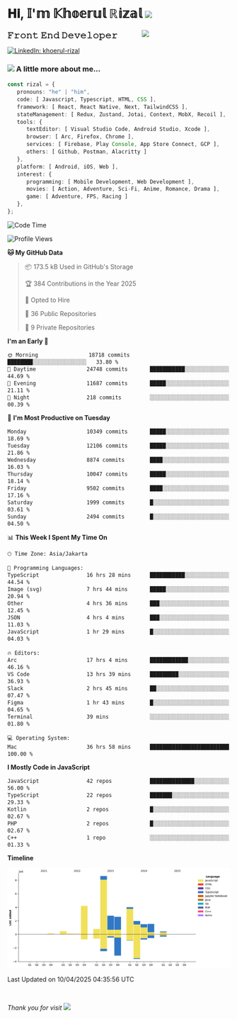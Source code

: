 <h1> 𝐇𝐢, 𝕀'𝕞 𝕂𝕙𝕠𝕖𝕣𝕦𝕝 ℝ𝕚𝕫𝕒𝕝 <img src="https://media.giphy.com/media/mGcNjsfWAjY5AEZNw6/giphy.gif" width="50"></h1>
<img align='right' src="https://media.giphy.com/media/v1.Y2lkPTc5MGI3NjExOWI2ajR2NGJubzBsZHFuaHMwajRrcDNsNXJwOG8yb3F0NjhkNXF4OSZlcD12MV9pbnRlcm5hbF9naWZfYnlfaWQmY3Q9cw/fkZukR450RQ1qnGaq9/giphy.gif" width="200">
<strong style="font-size:20px;">𝙵𝚛𝚘𝚗𝚝 𝙴𝚗𝚍 𝙳𝚎𝚟𝚎𝚕𝚘𝚙𝚎𝚛</strong>
</p></em>

[![LinkedIn: khoerul-rizal](https://img.shields.io/badge/khoerul--rizal-blue?style=flat-square&logo=Linkedin&logoColor=white&link=https://www.linkedin.com/in/khoerul-rizal/)](https://www.linkedin.com/in/khoerul-rizal/)

### <img src="https://media.giphy.com/media/VgCDAzcKvsR6OM0uWg/giphy.gif" width="50"> A little more about me...

```typescript
const rizal = {
   pronouns: "he" | "him",
   code: [ Javascript, Typescript, HTML, CSS ],
   framework: [ React, React Native, Next, TailwindCSS ],
   stateManagement: [ Redux, Zustand, Jotai, Context, MobX, Recoil ],
   tools: {
      textEditor: [ Visual Studio Code, Android Studio, Xcode ],
      browser: [ Arc, Firefox, Chrome ],
      services: [ Firebase, Play Console, App Store Connect, GCP ],
      others: [ Github, Postman, Alacritty ]
   },
   platform: [ Android, iOS, Web ],
   interest: {
      programming: [ Mobile Development, Web Development ],
      movies: [ Action, Adventure, Sci-Fi, Anime, Romance, Drama ],
      game: [ Adventure, FPS, Racing ]
   },
};
```

<!--START_SECTION:waka-->
![Code Time](http://img.shields.io/badge/Code%20Time-2%2C500%20hrs%2037%20mins-blue)

![Profile Views](http://img.shields.io/badge/Profile%20Views-0-blue)

**🐱 My GitHub Data** 

> 📦 173.5 kB Used in GitHub's Storage 
 > 
> 🏆 384 Contributions in the Year 2025
 > 
> 💼 Opted to Hire
 > 
> 📜 36 Public Repositories 
 > 
> 🔑 9 Private Repositories 
 > 
**I'm an Early 🐤** 

```text
🌞 Morning                18718 commits       ████████░░░░░░░░░░░░░░░░░   33.80 % 
🌆 Daytime                24748 commits       ███████████░░░░░░░░░░░░░░   44.69 % 
🌃 Evening                11687 commits       █████░░░░░░░░░░░░░░░░░░░░   21.11 % 
🌙 Night                  218 commits         ░░░░░░░░░░░░░░░░░░░░░░░░░   00.39 % 
```
📅 **I'm Most Productive on Tuesday** 

```text
Monday                   10349 commits       █████░░░░░░░░░░░░░░░░░░░░   18.69 % 
Tuesday                  12106 commits       █████░░░░░░░░░░░░░░░░░░░░   21.86 % 
Wednesday                8874 commits        ████░░░░░░░░░░░░░░░░░░░░░   16.03 % 
Thursday                 10047 commits       █████░░░░░░░░░░░░░░░░░░░░   18.14 % 
Friday                   9502 commits        ████░░░░░░░░░░░░░░░░░░░░░   17.16 % 
Saturday                 1999 commits        █░░░░░░░░░░░░░░░░░░░░░░░░   03.61 % 
Sunday                   2494 commits        █░░░░░░░░░░░░░░░░░░░░░░░░   04.50 % 
```


📊 **This Week I Spent My Time On** 

```text
🕑︎ Time Zone: Asia/Jakarta

💬 Programming Languages: 
TypeScript               16 hrs 28 mins      ███████████░░░░░░░░░░░░░░   44.54 % 
Image (svg)              7 hrs 44 mins       █████░░░░░░░░░░░░░░░░░░░░   20.94 % 
Other                    4 hrs 36 mins       ███░░░░░░░░░░░░░░░░░░░░░░   12.45 % 
JSON                     4 hrs 4 mins        ███░░░░░░░░░░░░░░░░░░░░░░   11.03 % 
JavaScript               1 hr 29 mins        █░░░░░░░░░░░░░░░░░░░░░░░░   04.03 % 

🔥 Editors: 
Arc                      17 hrs 4 mins       ████████████░░░░░░░░░░░░░   46.16 % 
VS Code                  13 hrs 39 mins      █████████░░░░░░░░░░░░░░░░   36.93 % 
Slack                    2 hrs 45 mins       ██░░░░░░░░░░░░░░░░░░░░░░░   07.47 % 
Figma                    1 hr 43 mins        █░░░░░░░░░░░░░░░░░░░░░░░░   04.65 % 
Terminal                 39 mins             ░░░░░░░░░░░░░░░░░░░░░░░░░   01.80 % 

💻 Operating System: 
Mac                      36 hrs 58 mins      █████████████████████████   100.00 % 
```

**I Mostly Code in JavaScript** 

```text
JavaScript               42 repos            ██████████████░░░░░░░░░░░   56.00 % 
TypeScript               22 repos            ███████░░░░░░░░░░░░░░░░░░   29.33 % 
Kotlin                   2 repos             █░░░░░░░░░░░░░░░░░░░░░░░░   02.67 % 
PHP                      2 repos             █░░░░░░░░░░░░░░░░░░░░░░░░   02.67 % 
C++                      1 repo              ░░░░░░░░░░░░░░░░░░░░░░░░░   01.33 % 
```



**Timeline**

![Lines of Code chart](https://raw.githubusercontent.com/khoerulrizal/khoerulrizal/main/assets/bar_graph.png)


 Last Updated on 10/04/2025 04:35:56 UTC
<!--END_SECTION:waka-->
</details>
<br/>

<em>Thank you for visit</em> <img src="https://media.giphy.com/media/v1.Y2lkPTc5MGI3NjExcHdvNm1qZWtjaGw0ZjdwM3Z3NnY2dHlueTVuODBta2FiY20wM2YybSZlcD12MV9pbnRlcm5hbF9naWZfYnlfaWQmY3Q9cw/tV25tpdKqdFa9x81k2/giphy.gif" width="40">
